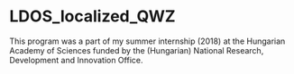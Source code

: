 # LDOS_localized_QWZ

This program was a part of my summer internship (2018) at the Hungarian Academy of Sciences funded by the (Hungarian) National Research, Development and Innovation Office.
